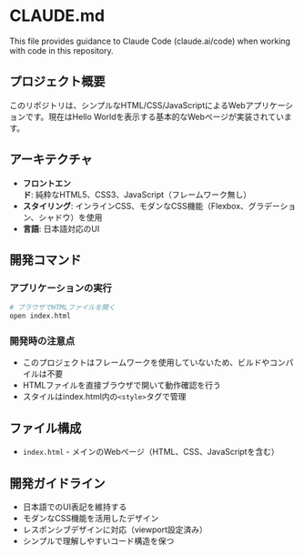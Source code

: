 # CLAUDE.md

This file provides guidance to Claude Code (claude.ai/code) when working with code in this repository.

## プロジェクト概要

このリポジトリは、シンプルなHTML/CSS/JavaScriptによるWebアプリケーションです。現在はHello Worldを表示する基本的なWebページが実装されています。

## アーキテクチャ

- **フロントエンド**: 純粋なHTML5、CSS3、JavaScript（フレームワーク無し）
- **スタイリング**: インラインCSS、モダンなCSS機能（Flexbox、グラデーション、シャドウ）を使用
- **言語**: 日本語対応のUI

## 開発コマンド

### アプリケーションの実行
```bash
# ブラウザでHTMLファイルを開く
open index.html
```

### 開発時の注意点
- このプロジェクトはフレームワークを使用していないため、ビルドやコンパイルは不要
- HTMLファイルを直接ブラウザで開いて動作確認を行う
- スタイルはindex.html内の`<style>`タグで管理

## ファイル構成

- `index.html` - メインのWebページ（HTML、CSS、JavaScriptを含む）

## 開発ガイドライン

- 日本語でのUI表記を維持する
- モダンなCSS機能を活用したデザイン
- レスポンシブデザインに対応（viewport設定済み）
- シンプルで理解しやすいコード構造を保つ